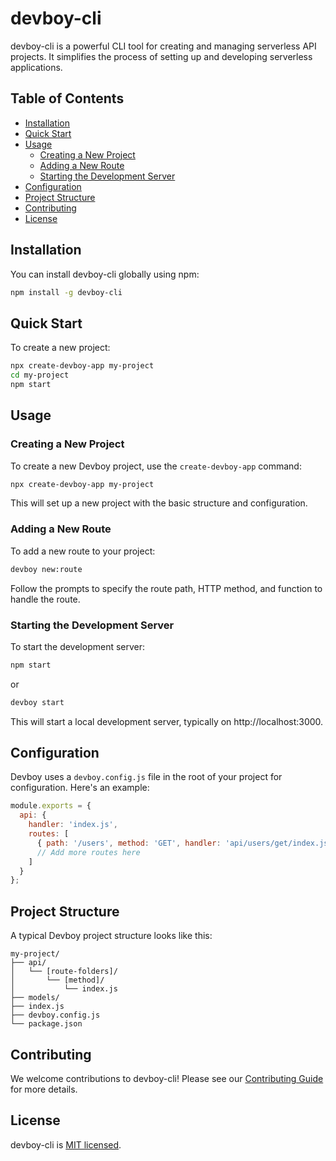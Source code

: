 # devboy-cli

devboy-cli is a powerful CLI tool for creating and managing serverless API projects. It simplifies the process of setting up and developing serverless applications.

## Table of Contents

- [Installation](#installation)
- [Quick Start](#quick-start)
- [Usage](#usage)
  - [Creating a New Project](#creating-a-new-project)
  - [Adding a New Route](#adding-a-new-route)
  - [Starting the Development Server](#starting-the-development-server)
- [Configuration](#configuration)
- [Project Structure](#project-structure)
- [Contributing](#contributing)
- [License](#license)

## Installation

You can install devboy-cli globally using npm:

```bash
npm install -g devboy-cli
```

## Quick Start

To create a new project:

```bash
npx create-devboy-app my-project
cd my-project
npm start
```

## Usage

### Creating a New Project

To create a new Devboy project, use the `create-devboy-app` command:

```bash
npx create-devboy-app my-project
```

This will set up a new project with the basic structure and configuration.

### Adding a New Route

To add a new route to your project:

```bash
devboy new:route
```

Follow the prompts to specify the route path, HTTP method, and function to handle the route.

### Starting the Development Server

To start the development server:

```bash
npm start
```

or

```bash
devboy start
```

This will start a local development server, typically on http://localhost:3000.

## Configuration

Devboy uses a `devboy.config.js` file in the root of your project for configuration. Here's an example:

```javascript
module.exports = {
  api: {
    handler: 'index.js',
    routes: [
      { path: '/users', method: 'GET', handler: 'api/users/get/index.js' },
      // Add more routes here
    ]
  }
};
```

## Project Structure

A typical Devboy project structure looks like this:

```
my-project/
├── api/
│   └── [route-folders]/
│       └── [method]/
│           └── index.js
├── models/
├── index.js
├── devboy.config.js
└── package.json
```

## Contributing

We welcome contributions to devboy-cli! Please see our [Contributing Guide](CONTRIBUTING.md) for more details.

## License

devboy-cli is [MIT licensed](LICENSE).